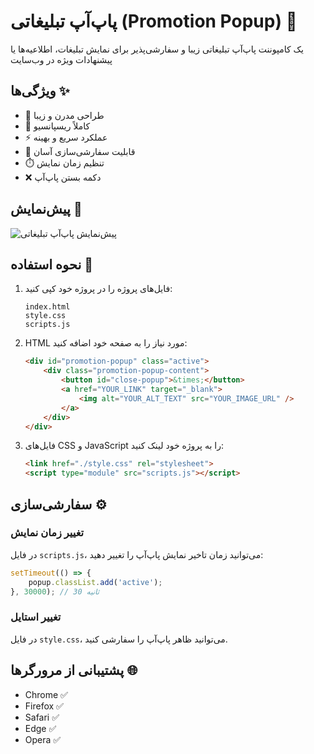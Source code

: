# پاپ‌آپ تبلیغاتی (Promotion Popup) 🎯

یک کامپوننت پاپ‌آپ تبلیغاتی زیبا و سفارشی‌پذیر برای نمایش تبلیغات، اطلاعیه‌ها یا پیشنهادات ویژه در وب‌سایت

## ویژگی‌ها ✨

- 🎨 طراحی مدرن و زیبا
- 📱 کاملاً ریسپانسیو
- ⚡ عملکرد سریع و بهینه
- 🔧 قابلیت سفارشی‌سازی آسان
- ⏱️ تنظیم زمان نمایش
- ❌ دکمه بستن پاپ‌آپ

## پیش‌نمایش 👀

![پیش‌نمایش پاپ‌آپ تبلیغاتی](https://doctorsarrafan.com/wp-content/uploads/2025/03/lifestyle-banner.webp)

## نحوه استفاده 🚀

1. فایل‌های پروژه را در پروژه خود کپی کنید:
   ```
   index.html
   style.css
   scripts.js
   ```

2. HTML مورد نیاز را به صفحه خود اضافه کنید:
   ```html
   <div id="promotion-popup" class="active">
       <div class="promotion-popup-content">
           <button id="close-popup">&times;</button>
           <a href="YOUR_LINK" target="_blank">
               <img alt="YOUR_ALT_TEXT" src="YOUR_IMAGE_URL" />
           </a>
       </div>
   </div>
   ```

3. فایل‌های CSS و JavaScript را به پروژه خود لینک کنید:
   ```html
   <link href="./style.css" rel="stylesheet">
   <script type="module" src="scripts.js"></script>
   ```

## سفارشی‌سازی ⚙️

### تغییر زمان نمایش
در فایل `scripts.js`، می‌توانید زمان تاخیر نمایش پاپ‌آپ را تغییر دهید:
```javascript
setTimeout(() => {
    popup.classList.add('active');
}, 30000); // 30 ثانیه
```

### تغییر استایل
در فایل `style.css`، می‌توانید ظاهر پاپ‌آپ را سفارشی کنید.

## پشتیبانی از مرورگرها 🌐

- Chrome ✅
- Firefox ✅
- Safari ✅
- Edge ✅
- Opera ✅